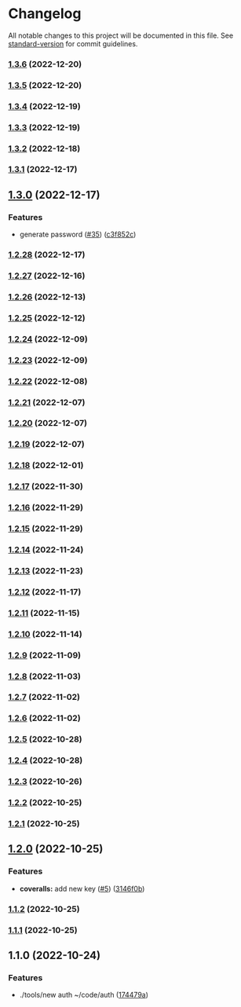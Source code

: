 # Changelog

All notable changes to this project will be documented in this file. See [standard-version](https://github.com/conventional-changelog/standard-version) for commit guidelines.

### [1.3.6](https://github.com/alexfalkowski/auth/compare/v1.3.5...v1.3.6) (2022-12-20)

### [1.3.5](https://github.com/alexfalkowski/auth/compare/v1.3.4...v1.3.5) (2022-12-20)

### [1.3.4](https://github.com/alexfalkowski/auth/compare/v1.3.3...v1.3.4) (2022-12-19)

### [1.3.3](https://github.com/alexfalkowski/auth/compare/v1.3.2...v1.3.3) (2022-12-19)

### [1.3.2](https://github.com/alexfalkowski/auth/compare/v1.3.1...v1.3.2) (2022-12-18)

### [1.3.1](https://github.com/alexfalkowski/auth/compare/v1.3.0...v1.3.1) (2022-12-17)

## [1.3.0](https://github.com/alexfalkowski/auth/compare/v1.2.28...v1.3.0) (2022-12-17)


### Features

* generate password ([#35](https://github.com/alexfalkowski/auth/issues/35)) ([c3f852c](https://github.com/alexfalkowski/auth/commit/c3f852c60ca0951cd1d7446c89021ee0dde35205))

### [1.2.28](https://github.com/alexfalkowski/auth/compare/v1.2.27...v1.2.28) (2022-12-17)

### [1.2.27](https://github.com/alexfalkowski/auth/compare/v1.2.26...v1.2.27) (2022-12-16)

### [1.2.26](https://github.com/alexfalkowski/auth/compare/v1.2.25...v1.2.26) (2022-12-13)

### [1.2.25](https://github.com/alexfalkowski/auth/compare/v1.2.24...v1.2.25) (2022-12-12)

### [1.2.24](https://github.com/alexfalkowski/auth/compare/v1.2.23...v1.2.24) (2022-12-09)

### [1.2.23](https://github.com/alexfalkowski/auth/compare/v1.2.22...v1.2.23) (2022-12-09)

### [1.2.22](https://github.com/alexfalkowski/auth/compare/v1.2.21...v1.2.22) (2022-12-08)

### [1.2.21](https://github.com/alexfalkowski/auth/compare/v1.2.20...v1.2.21) (2022-12-07)

### [1.2.20](https://github.com/alexfalkowski/auth/compare/v1.2.19...v1.2.20) (2022-12-07)

### [1.2.19](https://github.com/alexfalkowski/auth/compare/v1.2.18...v1.2.19) (2022-12-07)

### [1.2.18](https://github.com/alexfalkowski/auth/compare/v1.2.17...v1.2.18) (2022-12-01)

### [1.2.17](https://github.com/alexfalkowski/auth/compare/v1.2.16...v1.2.17) (2022-11-30)

### [1.2.16](https://github.com/alexfalkowski/auth/compare/v1.2.15...v1.2.16) (2022-11-29)

### [1.2.15](https://github.com/alexfalkowski/auth/compare/v1.2.14...v1.2.15) (2022-11-29)

### [1.2.14](https://github.com/alexfalkowski/auth/compare/v1.2.13...v1.2.14) (2022-11-24)

### [1.2.13](https://github.com/alexfalkowski/auth/compare/v1.2.12...v1.2.13) (2022-11-23)

### [1.2.12](https://github.com/alexfalkowski/auth/compare/v1.2.11...v1.2.12) (2022-11-17)

### [1.2.11](https://github.com/alexfalkowski/auth/compare/v1.2.10...v1.2.11) (2022-11-15)

### [1.2.10](https://github.com/alexfalkowski/auth/compare/v1.2.9...v1.2.10) (2022-11-14)

### [1.2.9](https://github.com/alexfalkowski/auth/compare/v1.2.8...v1.2.9) (2022-11-09)

### [1.2.8](https://github.com/alexfalkowski/auth/compare/v1.2.7...v1.2.8) (2022-11-03)

### [1.2.7](https://github.com/alexfalkowski/auth/compare/v1.2.6...v1.2.7) (2022-11-02)

### [1.2.6](https://github.com/alexfalkowski/auth/compare/v1.2.5...v1.2.6) (2022-11-02)

### [1.2.5](https://github.com/alexfalkowski/auth/compare/v1.2.4...v1.2.5) (2022-10-28)

### [1.2.4](https://github.com/alexfalkowski/auth/compare/v1.2.3...v1.2.4) (2022-10-28)

### [1.2.3](https://github.com/alexfalkowski/auth/compare/v1.2.2...v1.2.3) (2022-10-26)

### [1.2.2](https://github.com/alexfalkowski/auth/compare/v1.2.1...v1.2.2) (2022-10-25)

### [1.2.1](https://github.com/alexfalkowski/auth/compare/v1.2.0...v1.2.1) (2022-10-25)

## [1.2.0](https://github.com/alexfalkowski/auth/compare/v1.1.2...v1.2.0) (2022-10-25)


### Features

* **coveralls:** add new key ([#5](https://github.com/alexfalkowski/auth/issues/5)) ([3146f0b](https://github.com/alexfalkowski/auth/commit/3146f0be8ffb4a1c7fa4da140d409407a9b6c7dc))

### [1.1.2](https://github.com/alexfalkowski/auth/compare/v1.1.1...v1.1.2) (2022-10-25)

### [1.1.1](https://github.com/alexfalkowski/auth/compare/v1.1.0...v1.1.1) (2022-10-25)

## 1.1.0 (2022-10-24)


### Features

* ./tools/new auth ~/code/auth ([174479a](https://github.com/alexfalkowski/auth/commit/174479aed963539515d67802b4006b21a13591cb))

